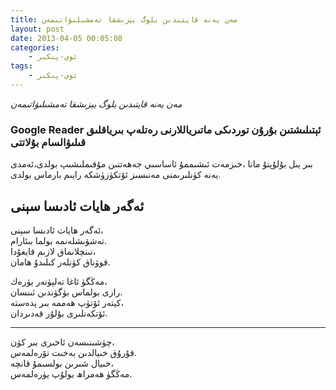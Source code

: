 ```yaml
---
title: مەن يەنە قايتىدىن بلوگ يېزىشقا تەمشىلىۋاتىمەن
layout: post
date: 2013-04-05 00:05:08
categories:
    - ئوي-پىكىر
tags:
    - ئوي-پىكىر
---
```


*مەن يەنە قايتىدىن بلوگ يېزىشقا تەمشىلىۋاتىمەن*   
###   Google Reader ئېتىلىشتىن بۇرۇن توردىكى ماتىرياللارنى رەتلەپ بىرياقلىق قىلىۋالسام بۇلاتتى 

 بىر يىل بۇلۇپتۇ مانا ،خىزمەت ئىشىممۇ ئاساسىي جەھەتتىن مۇقىملىشىپ بولدى،ئەمدى يەنە كۈنلىرىمنى مەنىسىز ئۆتكۈزۈشكە رايىم بارماس بولدى.
    
      
        
##  ئەگەر ھايات ئادىسا سېنى              
                
  ئەگەر ھايات ئادىسا سېنى،      
  تەشۋىشلەنمە بولما بىئارام.        
  تىنچلانماق لازىم قايغۇدا،     
  قوۋناق كۈنلەر كىلىدۇ ھامان.   
        
  مەڭگۈ ئاغا تەلپۈنەر يۈرەك،    
  رازى بولماس بۈگۈندىن ئىنسان.  
  كېتەر ئۆتۈپ ھەممە بىر پدەستە،     
  ئۆتكەنلىرى بۇلۇر قەدىردان.    
***        
  چۈشىنىسەن ئاخىرى بىر كۈن،     
  قۇرۇق خىيالدىن بەخىت تۆرەلمەس.    
  خىيال شىرىن بولسىمۇ قانچە،    
  مەڭگۈ ھەمراھ بولۇپ يۈرەلمەس.      

